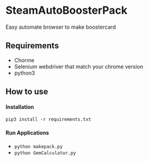 # SteamAutoBoosterPack
Easy automate browser to make boostercard

## Requirements  
 - Chorme 
 - Selenium webdriver that match your chrome version 
 - python3 

## How to use 
#### Installation 
`pip3 install -r requirements.txt  `
#### Run Applications
- `python makepack.py`
- `python GemCalculator.py`
